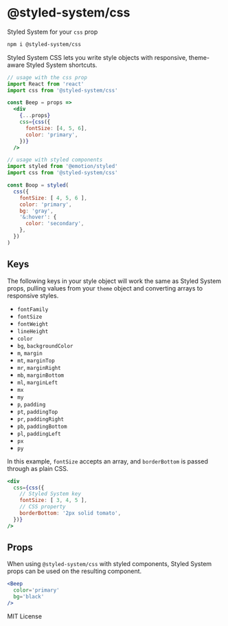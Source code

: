 
# @styled-system/css

Styled System for your `css` prop

```sh
npm i @styled-system/css
```

Styled System CSS lets you write style objects with responsive, theme-aware Styled System shortcuts.

```jsx
// usage with the css prop
import React from 'react'
import css from '@styled-system/css'

const Beep = props =>
  <div
    {...props}
    css={css({
      fontSize: [4, 5, 6],
      color: 'primary',
    })}
  />
```

```js
// usage with styled components
import styled from '@emotion/styled'
import css from '@styled-system/css'

const Boop = styled(
  css({
    fontSize: [ 4, 5, 6 ],
    color: 'primary',
    bg: 'gray',
    '&:hover': {
      color: 'secondary',
    },
  })
)
```

## Keys

The following keys in your style object will work the same as Styled System props, pulling values from your `theme` object and converting arrays to responsive styles.

- `fontFamily`
- `fontSize`
- `fontWeight`
- `lineHeight`
- `color`
- `bg`, `backgroundColor`
- `m`, `margin`
- `mt`, `marginTop`
- `mr`, `marginRight`
- `mb`, `marginBottom`
- `ml`, `marginLeft`
- `mx`
- `my`
- `p`, `padding`
- `pt`, `paddingTop`
- `pr`, `paddingRight`
- `pb`, `paddingBottom`
- `pl`, `paddingLeft`
- `px`
- `py`

In this example, `fontSize` accepts an array, and `borderBottom` is passed through as plain CSS.

```jsx
<div
  css={css({
    // Styled System key
    fontSize: [ 3, 4, 5 ],
    // CSS property
    borderBottom: '2px solid tomato',
  })}
/>
```

## Props

When using `@styled-system/css` with styled components,
Styled System props can be used on the resulting component.

```jsx
<Beep
  color='primary'
  bg='black'
/>
```


MIT License
